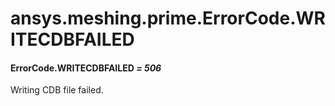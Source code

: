 <a id="ansys-meshing-prime-errorcode-writecdbfailed"></a>

# ansys.meshing.prime.ErrorCode.WRITECDBFAILED

<a id="ansys.meshing.prime.ErrorCode.WRITECDBFAILED"></a>

#### ErrorCode.WRITECDBFAILED *= 506*

Writing CDB file failed.

<!-- !! processed by numpydoc !! -->

